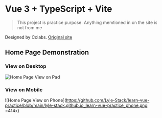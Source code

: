 # Vue 3 + TypeScript + Vite

> This project is practice purpose.
> Anything memtioned in on the site is not from me

Designed by Colabs. [Original site](https://colabs.com.au/)

## Home Page Demonstration

### View on Desktop

![Home Page View on Pad](https://github.com/Lyle-Stack/learn-vue-practice/blob/main/lyle-stack.github.io_learn-vue-practice_pad.png)

### View on Mobile

![Home Page View on Phone](https://github.com/Lyle-Stack/learn-vue-practice/blob/main/lyle-stack.github.io_learn-vue-practice_phone.png =414x)
